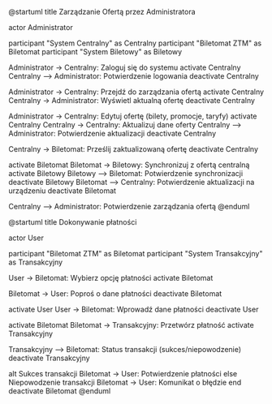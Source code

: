 @startuml
title Zarządzanie Ofertą przez Administratora

actor Administrator

participant "System Centralny" as Centralny
participant "Biletomat ZTM" as Biletomat
participant "System Biletowy" as Biletowy

Administrator -> Centralny: Zaloguj się do systemu
activate Centralny
Centralny --> Administrator: Potwierdzenie logowania
deactivate Centralny

Administrator -> Centralny: Przejdź do zarządzania ofertą
activate Centralny
Centralny -> Administrator: Wyświetl aktualną ofertę
deactivate Centralny

Administrator -> Centralny: Edytuj ofertę (bilety, promocje, taryfy)
activate Centralny
Centralny -> Centralny: Aktualizuj dane oferty
Centralny --> Administrator: Potwierdzenie aktualizacji
deactivate Centralny

Centralny -> Biletomat: Prześlij zaktualizowaną ofertę
deactivate Centralny

activate Biletomat
Biletomat -> Biletowy: Synchronizuj z ofertą centralną
activate Biletowy
Biletowy --> Biletomat: Potwierdzenie synchronizacji
deactivate Biletowy
Biletomat --> Centralny: Potwierdzenie aktualizacji na urządzeniu
deactivate Biletomat

Centralny --> Administrator: Potwierdzenie zarządzania ofertą
@enduml

@startuml
title Dokonywanie płatności

actor User

participant "Biletomat ZTM" as Biletomat
participant "System Transakcyjny" as Transakcyjny

User -> Biletomat: Wybierz opcję płatności
activate Biletomat

Biletomat -> User: Poproś o dane płatności
deactivate Biletomat

activate User
User -> Biletomat: Wprowadź dane płatności
deactivate User

activate Biletomat
Biletomat -> Transakcyjny: Przetwórz płatność
activate Transakcyjny

Transakcyjny --> Biletomat: Status transakcji (sukces/niepowodzenie)
deactivate Transakcyjny

alt Sukces transakcji
    Biletomat -> User: Potwierdzenie płatności
else Niepowodzenie transakcji
    Biletomat -> User: Komunikat o błędzie
end
deactivate Biletomat
@enduml
